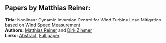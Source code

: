 <h2>Papers by Matthias Reiner:</h2>
<p>
<b>Title:</b> Nonlinear Dynamic Inversion Control for Wind Turbine Load Mitigation based on Wind Speed Measurement<br />
<b>Authors:</b> <a href="../authors/author_251.html">Matthias Reiner</a> and <a href="../authors/author_344.html">Dirk Zimmer</a><br />
<b>Links:</b> <a href="../abstracts/abstract_37.pdf">Abstract</a>, <a href="../submissions/ecp15118349_ReinerZimmer.pdf">Full paper</a>
</p>